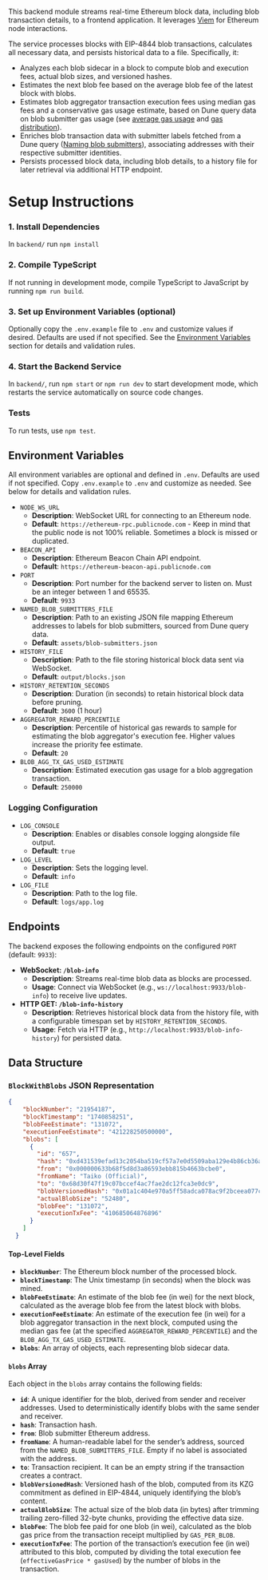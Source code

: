 This backend module streams real-time Ethereum block data, including blob transaction details, to a frontend application. 
It leverages [Viem](https://viem.sh/) for Ethereum node interactions. 

The service processes blocks with EIP-4844 blob transactions, calculates all necessary data, and persists historical data to a file. Specifically, it:
- Analyzes each blob sidecar in a block to compute blob and execution fees, actual blob sizes, and versioned hashes.
- Estimates the next blob fee based on the average blob fee of the latest block with blobs.
- Estimates blob aggregator transaction execution fees using median gas fees and a conservative gas usage estimate, based on Dune query data on blob submitter gas usage (see [average gas usage](https://dune.com/queries/4711922/7831269) and [gas distribution](https://dune.com/queries/4712158/7831324)).
- Enriches blob transaction data with submitter labels fetched from a Dune query ([Naming blob submitters](https://dune.com/queries/4706345/7822539)), associating addresses with their respective submitter identities.
- Persists processed block data, including blob details, to a history file for later retrieval via additional HTTP endpoint.

# Setup Instructions
### 1. Install Dependencies
In `backend/` run `npm install`

### 2. Compile TypeScript
If not running in development mode, compile TypeScript to JavaScript by running `npm run build`.

### 3. Set up Environment Variables (optional)
Optionally copy the `.env.example` file to `.env` and customize values if desired. Defaults are used if not specified. See the [Environment Variables](#environment-variables) section for details and validation rules.

### 4. Start the Backend Service
In `backend/`, run `npm start` or `npm run dev` to start development mode,
which restarts the service automatically on source code changes.

### Tests
To run tests, use `npm test`.

## Environment Variables
All environment variables are optional and defined in `.env`. Defaults are used if not specified. Copy `.env.example` to `.env` and customize as needed. See below for details and validation rules.

- `NODE_WS_URL`
  - **Description**: WebSocket URL for connecting to an Ethereum node.
  - **Default**: `https://ethereum-rpc.publicnode.com` - Keep in mind that the public node is not 100% reliable. Sometimes a block is missed or duplicated.
- `BEACON_API`
  - **Description**: Ethereum Beacon Chain API endpoint.
  - **Default**: `https://ethereum-beacon-api.publicnode.com`
- `PORT`
  - **Description**: Port number for the backend server to listen on. Must be an integer between 1 and 65535.
  - **Default**: `9933`
- `NAMED_BLOB_SUBMITTERS_FILE`
  - **Description**: Path to an existing JSON file mapping Ethereum addresses to labels for blob submitters, sourced from Dune query data.
  - **Default**: `assets/blob-submitters.json`
- `HISTORY_FILE`
  - **Description**: Path to the file storing historical block data sent via WebSocket.
  - **Default**: `output/blocks.json`
- `HISTORY_RETENTION_SECONDS`
  - **Description**: Duration (in seconds) to retain historical block data before pruning.
  - **Default**: `3600` (1 hour)
- `AGGREGATOR_REWARD_PERCENTILE`
  - **Description**: Percentile of historical gas rewards to sample for estimating the blob aggregator's execution fee. Higher values increase the priority fee estimate.
  - **Default**: `20`
- `BLOB_AGG_TX_GAS_USED_ESTIMATE`
  - **Description**: Estimated execution gas usage for a blob aggregation transaction.
  - **Default**: `250000`

### Logging Configuration
- `LOG_CONSOLE`
  - **Description**: Enables or disables console logging alongside file output.
  - **Default**: `true`
- `LOG_LEVEL`
  - **Description**: Sets the logging level.
  - **Default**: `info`
- `LOG_FILE`
  - **Description**: Path to the log file.
  - **Default**: `logs/app.log`

## Endpoints
The backend exposes the following endpoints on the configured `PORT` (default: `9933`):
- **WebSocket: `/blob-info`**
  - **Description**: Streams real-time blob data as blocks are processed.
  - **Usage**: Connect via WebSocket (e.g., `ws://localhost:9933/blob-info`) to receive live updates.
- **HTTP GET: `/blob-info-history`**
  - **Description**: Retrieves historical block data from the history file, with a configurable timespan set by `HISTORY_RETENTION_SECONDS`.  
  - **Usage**: Fetch via HTTP (e.g., `http://localhost:9933/blob-info-history`) for persisted data.

## Data Structure
### `BlockWithBlobs` JSON Representation
```json
{
    "blockNumber": "21954187",
    "blockTimestamp": "1740858251",
    "blobFeeEstimate": "131072",
    "executionFeeEstimate": "421228250500000",
    "blobs": [
      {
        "id": "657",
        "hash": "0xd431539efad13c2054ba519cf57a7e0d5509aba129e4b86cb36a147540a93df2",
        "from": "0x000000633b68f5d8d3a86593ebb815b4663bcbe0",
        "fromName": "Taiko (Official)",
        "to": "0x68d30f47f19c07bccef4ac7fae2dc12fca3e0dc9",
        "blobVersionedHash": "0x01a1c404e970a5ff58adca078ac9f2bceea077c9c1f4a2d27a469f38a8e8d682",
        "actualBlobSize": "52480",
        "blobFee": "131072",
        "executionTxFee": "410685064876896"
      }
    ]
  }
```

#### Top-Level Fields
- **`blockNumber`**: The Ethereum block number of the processed block.
- **`blockTimestamp`**: The Unix timestamp (in seconds) when the block was mined.
- **`blobFeeEstimate`**: An estimate of the blob fee (in wei) for the next block, calculated as the average blob fee from the latest block with blobs.
- **`executionFeeEstimate`**: An estimate of the execution fee (in wei) for a blob aggregator transaction in the next block, computed using the median gas fee (at the specified `AGGREGATOR_REWARD_PERCENTILE`) and the `BLOB_AGG_TX_GAS_USED_ESTIMATE`.
- **`blobs`**: An array of objects, each representing blob sidecar data.

#### `blobs` Array
Each object in the `blobs` array contains the following fields:
- **`id`**: A unique identifier for the blob, derived from sender and receiver addresses. Used to deterministically identify blobs with the same sender and receiver.
- **`hash`**: Transaction hash.
- **`from`**: Blob submitter Ethereum address.
- **`fromName`**: A human-readable label for the sender’s address, sourced from the `NAMED_BLOB_SUBMITTERS_FILE`. Empty if no label is associated with the address.
- **`to`**: Transaction recipient. It can be an empty string if the transaction creates a contract.
- **`blobVersionedHash`**: Versioned hash of the blob, computed from its KZG commitment as defined in EIP-4844, uniquely identifying the blob’s content.
- **`actualBlobSize`**: The actual size of the blob data (in bytes) after trimming trailing zero-filled 32-byte chunks, providing the effective data size.
- **`blobFee`**: The blob fee paid for one blob (in wei), calculated as the blob gas price from the transaction receipt multiplied by `GAS_PER_BLOB`.
- **`executionTxFee`**: The portion of the transaction’s execution fee (in wei) attributed to this blob, computed by dividing the total execution fee (`effectiveGasPrice * gasUsed`) by the number of blobs in the transaction.